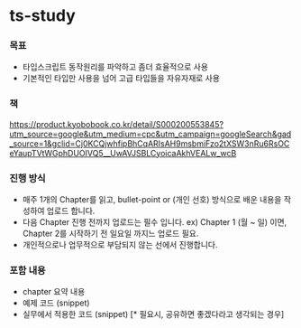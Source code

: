 # ts-study

### 목표
- 타입스크립트 동작원리를 파악하고 좀더 효율적으로 사용 
- 기본적인 타입만 사용을 넘어 고급 타입들을 자유자재로 사용

### 책
https://product.kyobobook.co.kr/detail/S000200553845?utm_source=google&utm_medium=cpc&utm_campaign=googleSearch&gad_source=1&gclid=Cj0KCQjwhfipBhCqARIsAH9msbmiFzo2tXSW3nRu6RsOCeYaupTVtWGphDUOIVQ5__UwAVJSBLCyoicaAkhVEALw_wcB

### 진행 방식
- 매주 1개의 Chapter를 읽고, bullet-point or (개인 선호) 방식으로 배운 내용을 작성하여 업로드 합니다.
- 다음 Chapter 진행 전까지 업로드는 필수 입니다.
    ex) Chapter 1 (월 ~ 일) 이면, Chapter 2를 시작하기 전 일요일 까지느 업로드 필요.
- 개인적으로나 업무적으로 부담되지 않는 선에서 진행합니다.

### 포함 내용
- chapter 요약 내용
- 예제 코드 (snippet)
- 실무에서 적용한 코드 (snippet) [* 필요시, 공유하면 좋겠다라고 생각되는 경우]

  
